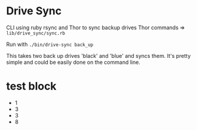 Drive Sync 
=================

CLI using ruby rsync and Thor to sync backup drives
Thor commands =>  `lib/drive_sync/sync.rb`

Run with `./bin/drive-sync back_up`

This takes two back up drives 'black' and 'blue' and syncs them. It's pretty simple and could be easily done on the command line.

# test block 
 
- 1
- 3
- 3
- 8
  
